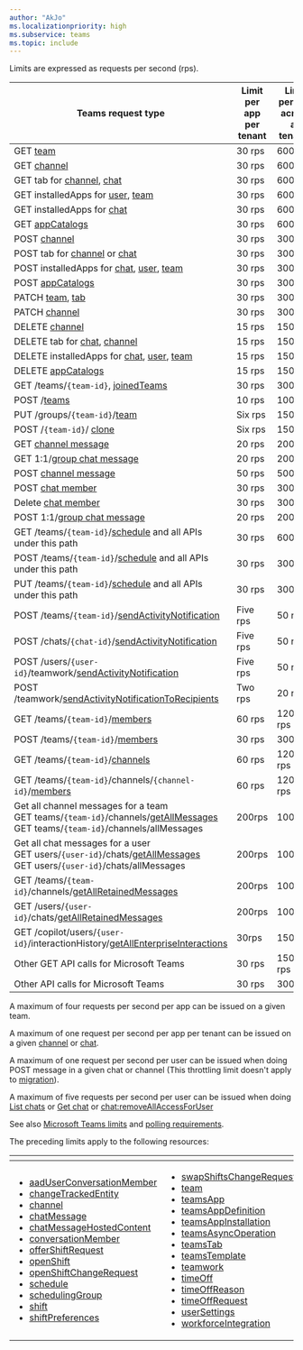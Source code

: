 ```yaml
---
author: "AkJo"
ms.localizationpriority: high
ms.subservice: teams
ms.topic: include
---
```

<!-- markdownlint-disable MD041 -->
Limits are expressed as requests per second (rps).

| Teams request type                                   | Limit per app per tenant        | Limit per app across all tenants      | Limit per app per tenant per resource(chat/channel)|
|------------------------------------------------------|---------------------------------|------------|---|
| GET [team](/graph/api/team-get)  | 30 rps                          | 600 rps |
| GET [channel](/graph/api/channel-get) | 30 rps                          | 600 rps |  1rps |
| GET tab for [channel](/graph/api/channel-list-tabs), [chat](/graph/api/chat-get-tabs)| 30 rps            | 600 rps | 1rps |
| GET installedApps for [user](/graph/api/userteamwork-get-installedapps),  [team](/graph/api/team-get-installedapps) | 30 rps                          | 600 rps |
| GET installedApps for [chat](/graph/api/chat-get-installedapps) | 30 rps                          | 600 rps | 1rps |
| GET [appCatalogs](/graph/api/appcatalogs-list-teamsapps)   | 30 rps                          | 600 rps |
| POST [channel](/graph/api/channel-post) |  30 rps                         | 300 rps  | 1rps |
| POST tab for [channel](/graph/api/channel-post-tabs) or [chat](/graph/api/chat-post-tabs)|  30 rps                         | 300 rps  | 1rps |
| POST installedApps for [chat](/graph/api/chat-post-installedapps), [user](/graph/api/userteamwork-post-installedapps), [team](/graph/api/team-post-installedapps) |  30 rps                         | 300 rps  |
| POST [appCatalogs](/graph/api/teamsapp-publish)    |  30 rps                         | 300 rps  |
| PATCH [team](/graph/api/team-update), [tab](/graph/api/channel-patch-tabs)|  30 rps                         | 300 rps  |
| PATCH [channel](/graph/api/channel-patch)|  30 rps                         | 300 rps  | 1rps |
| DELETE [channel](/graph/api/channel-delete) |  15 rps                         | 150 rps  | 1rps |
| DELETE tab for [chat](/graph/api/chat-delete-tabs), [channel](/graph/api/channel-delete-tabs)  |  15 rps                         | 150 rps  | 1rps |
| DELETE   installedApps for [chat](/graph/api/chat-delete-installedapps), [user](/graph/api/userteamwork-delete-installedapps), [team](/graph/api/team-delete-installedapps)    |  15 rps                         | 150 rps  |
| DELETE   [appCatalogs](/graph/api/teamsapp-delete)      |  15 rps                         | 150 rps  |
| GET /teams/```{team-id}```, [joinedTeams](/graph/api/user-list-joinedteams)              |  30 rps                         | 300 rps  |
| POST /[teams](/graph/api/team-post) | 10 rps | 100 rps  |
| PUT /groups/```{team-id}```/[team](/graph/api/team-put-teams)| Six rps | 150 rps  |
| POST /```{team-id}```/ [clone](/graph/api/team-clone) | Six rps | 150 rps  |
| GET [channel message](/graph/api/chatmessage-get)  | 20 rps | 200 rps | 1rps |
| GET 1:1/[group chat message](/graph/api/chat-get#example-3-get-a-chat-and-all-its-members)  | 20 rps | 200 rps | 1rps |
| POST [channel message](/graph/api/channel-post-messages) | 50 rps | 500 rps | 1rps |
| POST [chat member](/graph/api/chat-post-members) | 30 rps | 300 rps | 4rpm |
| Delete [chat member](/graph/api/chat-delete-members) | 30 rps | 300 rps | 4rpm |
| POST 1:1/[group chat message](/graph/api/chat-post#example-2-create-a-group-chat) | 20 rps | 200 rps | 1rps |
| GET /teams/```{team-id}```/[schedule](/graph/api/schedule-get) and all APIs under this path | 30 rps | 600 rps |
| POST /teams/```{team-id}```/[schedule](/graph/api/schedule-share) and all APIs under this path | 30 rps | 300 rps |
|PUT /teams/```{team-id}```/[schedule](/graph//api/team-put-schedule) and all APIs under this path | 30 rps | 300 rps |
| POST /teams/```{team-id}```/[sendActivityNotification](/graph/api/team-sendactivitynotification) | Five rps | 50 rps |
| POST /chats/```{chat-id}```/[sendActivityNotification](/graph/api/chat-sendactivitynotification) | Five rps | 50 rps | 1rps |
| POST /users/```{user-id}```/teamwork/[sendActivityNotification](/graph/api/userteamwork-sendactivitynotification) | Five rps | 50 rps |
| POST /teamwork/[sendActivityNotificationToRecipients](/graph/api/teamwork-sendactivitynotificationtorecipients) | Two rps | 20 rps |
| GET /teams/```{team-id}```/[members](/graph/api/team-get-members) | 60 rps | 1200 rps |
| POST /teams/```{team-id}```/[members](/graph/api/team-post-members) | 30 rps | 300 rps | 4rpm|
| GET /teams/```{team-id}```/[channels](/graph/api/channel-get) | 60 rps | 1200 rps | 1rps |
| GET /teams/```{team-id}```/channels/```{channel-id}```/[members](/graph/api/channel-get-members) | 60 rps | 1200 rps | 1rps |
| Get all channel messages for a team<br/>GET teams/```{team-id}```/channels/[getAllMessages](/graph/api/channel-getallmessages)<br/>GET teams/```{team-id}```/channels/allMessages | 200rps | 1000rps |
| Get all chat messages for a user<br/>GET users/```{user-id}```/chats/[getAllMessages](/graph/api/chats-getallmessages)<br/>GET users/```{user-id}```/chats/allMessages | 200rps | 1000rps |
| GET /teams/```{team-id}```/channels/[getAllRetainedMessages](/graph/api/channel-getallretainedmessages) | 200rps | 1000rps |
| GET /users/```{user-id}```/chats/[getAllRetainedMessages](/graph/api/chat-getallretainedmessages) | 200rps | 1000rps |
| GET /copilot/users/```{user-id}```/interactionHistory/[getAllEnterpriseInteractions](/microsoft-365-copilot/extensibility/api-reference/aiinteractionhistory-getallenterpriseinteractions) | 30rps | 1500rps |
| Other GET API calls for Microsoft Teams              | 30 rps | 1500 rps | 1rps |
| Other API calls for Microsoft Teams              | 30 rps | 300 rps | 1rps |

A maximum of four requests per second per app can be issued on a given team.

A maximum of one request per second per app per tenant can be issued on a given [channel](/graph/api/resources/channel) or [chat](/graph/api/resources/chat).

A maximum of one request per second per user can be issued when doing POST message in a given chat or channel (This throttling limit doesn't apply to [migration](/microsoftteams/platform/graph-api/import-messages/import-external-messages-to-teams)).

A maximum of five requests per second per user can be issued when doing [List chats](/graph/api/chat-list) or [Get chat](/graph/api/chat-get) or [chat:removeAllAccessForUser](/graph/api/Chat-removeAllAccessForUser)

See also [Microsoft Teams limits](/graph/api/resources/teams-api-overview#microsoft-teams-limits)
and [polling requirements](/graph/api/resources/teams-api-overview#polling-requirements).

The preceding limits apply to the following resources:

| <!-- fake header--> | <!-- fake header--> |
|--|--|
| <ul><li> [aadUserConversationMember](/graph/api/resources/aadUserConversationMember) <li> [changeTrackedEntity](/graph/api/resources/changeTrackedEntity) <br/><li> [channel](/graph/api/resources/channel) <br/><li> [chatMessage](/graph/api/resources/chatMessage) <br/><li> [chatMessageHostedContent](/graph/api/resources/chatMessageHostedContent) <br/><li> [conversationMember](/graph/api/resources/conversationMember) <br/><li> [offerShiftRequest](/graph/api/resources/offerShiftRequest) <br/><li> [openShift](/graph/api/resources/openShift) <br/><li> [openShiftChangeRequest](/graph/api/resources/openShiftChangeRequest) <br/><li> [schedule](/graph/api/resources/schedule) <br/> <li> [schedulingGroup](/graph/api/resources/schedulingGroup) <br/><li> [shift](/graph/api/resources/shift) <br/><li> [shiftPreferences](/graph/api/resources/shiftPreferences) </ul> | <ul><li> [swapShiftsChangeRequest](/graph/api/resources/swapShiftsChangeRequest) <br/><li> [team](/graph/api/resources/team) <br/><li> [teamsApp](/graph/api/resources/teamsApp) <br/><li> [teamsAppDefinition](/graph/api/resources/teamsAppDefinition) <br/><li> [teamsAppInstallation](/graph/api/resources/teamsAppInstallation) <br/><li> [teamsAsyncOperation](/graph/api/resources/teamsAsyncOperation) <br/><li> [teamsTab](/graph/api/resources/teamsTab) <br/><li> [teamsTemplate](/graph/api/resources/teamsTemplate) <br/><li> [teamwork](/graph/api/resources/teamwork) <br/><li> [timeOff](/graph/api/resources/timeOff) <br/><li> [timeOffReason](/graph/api/resources/timeOffReason) <br/><li> [timeOffRequest](/graph/api/resources/timeOffRequest) <br/><li> [userSettings](/graph/api/resources/userSettings) <br/> <li> [workforceIntegration](/graph/api/resources/workforceIntegration) </ul> |


